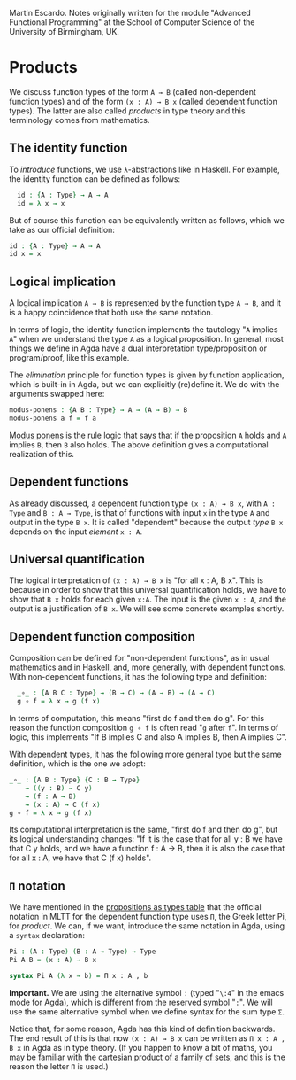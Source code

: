 
Martin Escardo.
Notes originally written for the module "Advanced Functional Programming"
at the School of Computer Science of the University of Birmingham, UK.


<!--
```agda
{-# OPTIONS --without-K --safe #-}

module Agda-Lecture-Notes.products where

open import Agda-Lecture-Notes.general-notation
```
-->

# Products

We discuss function types of the form `A → B` (called non-dependent function types) and of the form `(x : A) → B x` (called dependent function types). The latter are also called *products* in type theory and this terminology comes from mathematics.

## The identity function

To *introduce* functions, we use `λ`-abstractions like in Haskell. For example, the identity function can be defined as follows:
<!--
The following trick allows us to check the correctness of alternative definitions without name clashes:
```agda
module _ where
 private
```
-->
```agda
  id : {A : Type} → A → A
  id = λ x → x
```

But of course this function can be equivalently written as follows, which we take as our official definition:
```agda
id : {A : Type} → A → A
id x = x
```

## Logical implication

A logical implication `A → B` is represented by the function type `A → B`, and it is a happy coincidence that both use the same notation.

In terms of logic, the identity function implements the tautology "`A` implies `A`" when we understand the type `A` as a logical proposition. In general, most things we define in Agda have a dual interpretation type/proposition or program/proof, like this example.

The *elimination* principle for function types is given by function application, which is built-in in Agda, but we can explicitly (re)define it. We do with the arguments swapped here:
```agda
modus-ponens : {A B : Type} → A → (A → B) → B
modus-ponens a f = f a
```
[Modus ponens](https://en.wikipedia.org/wiki/Modus_ponens) is the rule logic that says that if the proposition `A` holds and `A` implies `B`, then `B` also holds. The above definition gives a computational realization of this.

## Dependent functions

As already discussed, a dependent function type `(x : A) → B x`, with `A : Type` and `B : A → Type`, is that of functions with input `x` in the type `A` and output in the type `B x`. It is called "dependent" because the output *type* `B x` depends on the input *element* `x : A`.

## Universal quantification

The logical interpretation of `(x : A) → B x` is "for all x : A, B x".
This is because in order to show that this universal quantification holds, we have to show that `B x` holds for each given `x:A`. The input is the given `x : A`, and the output is a justification of `B x`. We will see some concrete examples shortly.

## Dependent function composition

Composition can be defined for "non-dependent functions", as in usual mathematics and in Haskell, and, more generally, with dependent functions. With non-dependent functions, it has the following type and definition:
<!--
```agda
module _ where
 private
```
-->
```agda
  _∘_ : {A B C : Type} → (B → C) → (A → B) → (A → C)
  g ∘ f = λ x → g (f x)
```

In terms of computation, this means "first do f and then do g". For this reason the function composition `g ∘ f` is often read "`g` after `f`". In terms of logic, this implements "If B implies C and also A implies B, then A implies C".

With dependent types, it has the following more general type but the same definition, which is the one we adopt:

```agda
_∘_ : {A B : Type} {C : B → Type}
    → ((y : B) → C y)
    → (f : A → B)
    → (x : A) → C (f x)
g ∘ f = λ x → g (f x)
```

Its computational interpretation is the same, "first do f and then do g", but its logical understanding changes: "If it is the case that for all y : B we have that C y holds, and we have a function f : A → B, then it is also the case that for all x : A, we have that C (f x) holds".

## `Π` notation

We have mentioned in the [propositions as types table](curry-howard.lagda) that the official notation in MLTT for the dependent function type uses `Π`, the Greek letter Pi, for *product*. We can, if we want, introduce the same notation in Agda, using a `syntax` declaration:
```agda
Pi : (A : Type) (B : A → Type) → Type
Pi A B = (x : A) → B x

syntax Pi A (λ x → b) = Π x ꞉ A , b
```
**Important.** We are using the alternative symbol `꞉` (typed "`\:4`" in the emacs mode for Agda), which is different from the reserved symbol "`:`". We will use the same alternative symbol when we define syntax for the sum type `Σ`.

Notice that, for some reason, Agda has this kind of definition backwards. The end result of this is that now `(x : A) → B x` can be written as `Π x ꞉ A , B x` in Agda as in type theory. (If you happen to know a bit of maths, you may be familiar with the [cartesian product of a family of sets](https://en.wikipedia.org/wiki/Cartesian_product#Infinite_Cartesian_products), and this is the reason the letter `Π` is used.)
